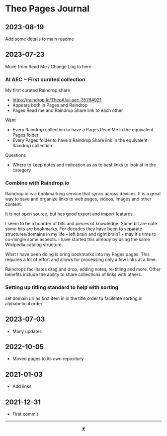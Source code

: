 # Theo Pages Journal

## 2023-08-19

Add some details to main readme

## 2023-07-23

Move from Read Me / Change Log to here

### AI AEC ~ First curated collection

My first curated Raindrop share

* https://raindrop.io/TheoA/ai-aec-35784921
* Appears both in Pages and Raindrop
* Pages Read me and Raindrop Share link to each other

Want
* Every Raindrop collection to have a Pages Read Me in the equivalent Pages folder
* Every Pages folder to have a Raindrop Share link in the equivalent Raindrop collection

Questions
* Where to keep notes and indication as as to best links to look at in the category


### Combine with Raindrop.io

Raindrop.io is a bookmarking service that syncs across devices. It is a great way to save and organize links to web pages, videos, images and other content.

It is not open source, but has good export and import features.

I seem to be a hoarder of bits and pieces of knowledge. Some bit are note some bits are bookmarks. For decades they have been to separate structures/domains in my life - left brain and right brain? - may it's time to co-mingle some aspects. I have started this already by using the same Wikipedia catalog structure.

What I have been doing is bring bookmarks into my Pages pages. This requires a lot of effort and allows for processing only a few links at a time.

Raindrops facilitates drag and drop, adding notes, re-titling and more. Other benefits include the ability to share collections of links with others.

### Setting up titling standard to help with sorting

set domain url as first item in in the title order tp facilitate sorting in alphabetical order

## 2023-07-03

* Many updates

## 2022-10-05

* Moved pages to its own repository

## 2021-01-03

* Add links

## 2021-12-31

* First commit

***

<center title="Hello! Click me to go up to the top" ><a class=aDingbat href=javascript:window.scrollTo(0,0);> ❦ </a></center>
